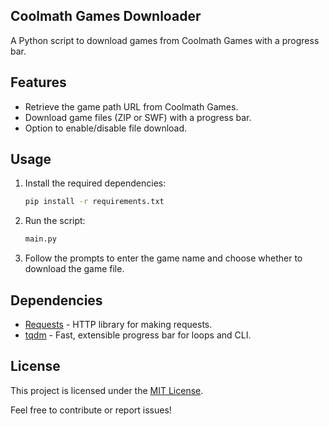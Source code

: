 ## Coolmath Games Downloader

A Python script to download games from Coolmath Games with a progress bar.

## Features

- Retrieve the game path URL from Coolmath Games.
- Download game files (ZIP or SWF) with a progress bar.
- Option to enable/disable file download.

## Usage

1. Install the required dependencies:

   ```bash
   pip install -r requirements.txt
   ```

3. Run the script:

   ```bash
   main.py
   ```

4. Follow the prompts to enter the game name and choose whether to download the game file.

## Dependencies

- [Requests](https://docs.python-requests.org/en/master/) - HTTP library for making requests.
- [tqdm](https://github.com/tqdm/tqdm) - Fast, extensible progress bar for loops and CLI.

## License

This project is licensed under the [MIT License](LICENSE).

Feel free to contribute or report issues!
